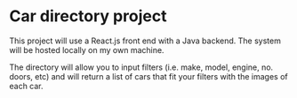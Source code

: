 # Car directory project

This project will use a React.js front end with a Java backend. The system will be hosted locally on my own machine.

The directory will allow you to input filters (i.e. make, model, engine, no. doors, etc) and will return a list of cars that fit your filters with the images of each car.

